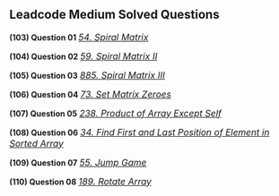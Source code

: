 ## Leadcode Medium Solved Questions

**(103) Question 01** <a href="https://leetcode.com/problems/spiral-matrix/submissions/915652010/" target="_blank" style="font-size: 16px;">_54. Spiral Matrix_</a> <br/>

**(104) Question 02** <a href="https://leetcode.com/problems/spiral-matrix-ii/submissions/915663632/" target="_blank" style="font-size: 16px;">_59. Spiral Matrix II_</a> <br/>

**(105) Question 03** <a href="https://leetcode.com/problems/spiral-matrix-iii/submissions/" target="_blank" style="font-size: 16px;">_885. Spiral Matrix III_</a> <br/>

**(106) Question 04** <a href="https://leetcode.com/problems/set-matrix-zeroes/submissions/916411430/" target="_blank" style="font-size: 16px;">_73. Set Matrix Zeroes_</a> <br/>

**(107) Question 05** <a href="https://leetcode.com/problems/product-of-array-except-self/submissions/916639034/" target="_blank" style="font-size: 16px;">_238. Product of Array Except Self_</a> <br/>

**(108) Question 06** <a href="https://leetcode.com/problems/find-first-and-last-position-of-element-in-sorted-array/submissions/916691826/" target="_blank" style="font-size: 16px;">_34. Find First and Last Position of Element in Sorted Array_</a> <br/>

**(109) Question 07** <a href="https://leetcode.com/problems/find-first-and-last-position-of-element-in-sorted-array/submissions/916691826/" target="_blank" style="font-size: 16px;">_55. Jump Game_</a> <br/>

**(110) Question 08** <a href="https://leetcode.com/problems/rotate-array/submissions/916780818/" target="_blank" style="font-size: 16px;">_189. Rotate Array_</a> <br/>

